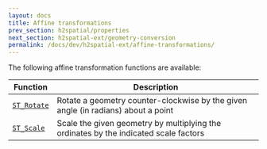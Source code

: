 ```yaml
---
layout: docs
title: Affine transformations
prev_section: h2spatial/properties
next_section: h2spatial-ext/geometry-conversion
permalink: /docs/dev/h2spatial-ext/affine-transformations/
---
```


The following affine transformation functions are available:

| Function | Description |
| - | - |
| [`ST_Rotate`](../ST_Rotate) | Rotate a geometry counter-clockwise by the given angle (in radians) about a point |
| [`ST_Scale`](../ST_Scale) | Scale the given geometry by multiplying the ordinates by the indicated scale factors |
